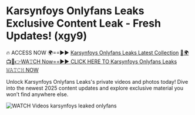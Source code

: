 # Karsynfoys Onlyfans Leaks Exclusive Content Leak - Fresh Updates! (xgy9)

🔥 ACCESS NOW 🌍==►► <a href="https://tinyurl.com/3fjeunct" rel="nofollow">Karsynfoys Onlyfans Leaks Latest Collection</a></h3>
[🔴🌍📺📱👉WA𝚃CH Now==►► CLICK HERE TO Karsynfoys Onlyfans Leaks 𝚆𝙰𝚃𝙲𝙷 NOW](https://tinyurl.com/3fjeunct)

Unlock Karsynfoys Onlyfans Leaks's private videos and photos today! Dive into the newest 2025 content updates and explore exclusive material you won’t find anywhere else.


<a href="https://tinyurl.com/3fjeunct" rel="nofollow" data-target="animated-image.originalLink"><img src="https://camo.githubusercontent.com/8a4f000d20f83aca3bf7ec5f350d767afa0574a8a352519fd8cfa583a6f93a33/68747470733a2f2f692e696d6775722e636f6d2f644a486b345a712e676966" alt="WATCH Videos" data-canonical-src="https://i.imgur.com/dJHk4Zq.gif" style="max-width: 100%; display: inline-block;" data-target="animated-image.originalImage"></a>
karsynfoys leaked onlyfans